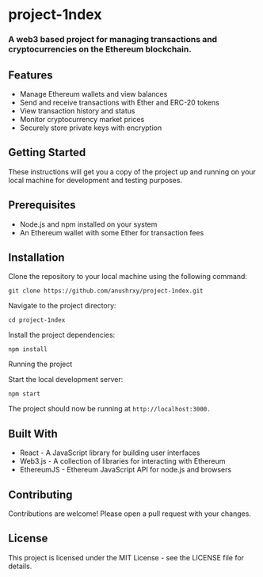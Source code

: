 # project-1ndex

### A web3 based project for managing transactions and cryptocurrencies on the Ethereum blockchain.

## Features
- Manage Ethereum wallets and view balances
- Send and receive transactions with Ether and ERC-20 tokens
- View transaction history and status
- Monitor cryptocurrency market prices
- Securely store private keys with encryption
## Getting Started
These instructions will get you a copy of the project up and running on your local machine for development and testing purposes.

## Prerequisites
- Node.js and npm installed on your system
- An Ethereum wallet with some Ether for transaction fees
## Installation
Clone the repository to your local machine using the following command:

`git clone https://github.com/anushrxy/project-1ndex.git`

Navigate to the project directory:

`cd project-1ndex`

Install the project dependencies:

`npm install`

Running the project

Start the local development server:

`npm start`

The project should now be running at `http://localhost:3000.`

## Built With
- React - A JavaScript library for building user interfaces
- Web3.js - A collection of libraries for interacting with Ethereum
- EthereumJS - Ethereum JavaScript API for node.js and browsers
## Contributing
Contributions are welcome! Please open a pull request with your changes.

## License
This project is licensed under the MIT License - see the LICENSE file for details.

